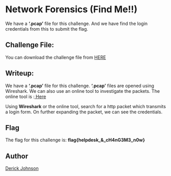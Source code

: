 # Network Forensics (Find Me!!)

We have a **‘.pcap’** file for this challenge. And we have find the login credentials from this to submit the flag.


##  Challenge File:

You can download the challenge file from [HERE](https://github.com/cybsecsid/MriirsCTF/raw/main/WriteUp/Forensics/Packet%20Analyser.pcap)



## Writeup:

We have a **‘.pcap’** file for this challenge. **‘.pcap’** files are opened using Wireshark. We can also use an online tool to investigate the packets. The online tool is :[ Here](https://apackets.com/)

Using **Wireshark** or the online tool, search for a http packet which transmits a login form. On further expanding the packet, we can see the credentials.


## Flag
The flag for this challenge is:
**flag{helpdesk_&_cH4nG3M3_n0w}**



## Author
 [Derick Johnson](https://www.linkedin.com/in/derick-m-johnson/)
